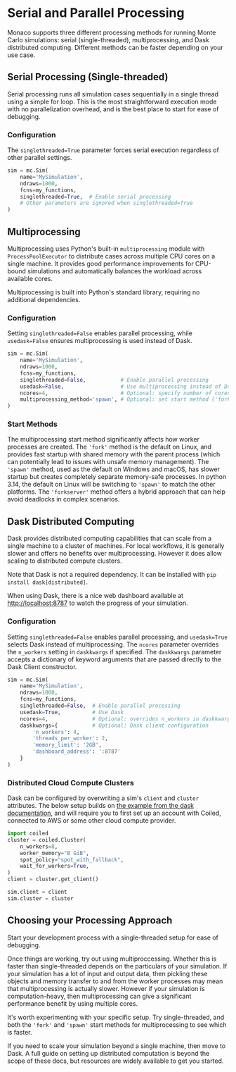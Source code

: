 # Serial and Parallel Processing

Monaco supports three different processing methods for running Monte Carlo simulations: serial (single-threaded), multiprocessing, and Dask distributed computing. Different methods can be faster depending on your use case.

## Serial Processing (Single-threaded)

Serial processing runs all simulation cases sequentially in a single thread using a simple for loop. This is the most straightforward execution mode with no parallelization overhead, and is the best place to start for ease of debugging.

### Configuration

The `singlethreaded=True` parameter forces serial execution regardless of other parallel settings.

```python
sim = mc.Sim(
    name='MySimulation',
    ndraws=1000,
    fcns=my_functions,
    singlethreaded=True,  # Enable serial processing
    # Other parameters are ignored when singlethreaded=True
)
```

## Multiprocessing

Multiprocessing uses Python's built-in `multiprocessing` module with `ProcessPoolExecutor` to distribute cases across multiple CPU cores on a single machine. It provides good performance improvements for CPU-bound simulations and automatically balances the workload across available cores.

Multiprocessing is built into Python's standard library, requiring no additional dependencies.

### Configuration

Setting `singlethreaded=False` enables parallel processing, while `usedask=False` ensures multiprocessing is used instead of Dask.

```python
sim = mc.Sim(
    name='MySimulation',
    ndraws=1000,
    fcns=my_functions,
    singlethreaded=False,           # Enable parallel processing
    usedask=False,                  # Use multiprocessing instead of Dask
    ncores=4,                       # Optional: specify number of cores
    multiprocessing_method='spawn', # Optional: set start method ('fork', 'spawn', or 'forkserver')
)
```

### Start Methods

The multiprocessing start method significantly affects how worker processes are created. The `'fork'` method is the default on Linux, and provides fast startup with shared memory with the parent process (which can potentially lead to issues with unsafe memory management). The `'spawn'` method, used as the default on Windows and macOS, has slower startup but creates completely separate memory-safe processes. In python 3.14, the default on Linux will be switching to `'spawn'` to match the other platforms. The `'forkserver'` method offers a hybrid approach that can help avoid deadlocks in complex scenarios.

## Dask Distributed Computing

Dask provides distributed computing capabilities that can scale from a single machine to a cluster of machines. For local workflows, it is generally slower and offers no benefits over multiprocessing. However it does allow scaling to distributed compute clusters.

Note that Dask is not a required dependency. It can be installed with `pip install dask[distributed]`.

When using Dask, there is a nice web dashboard available at [http://localhost:8787](http://localhost:8787) to watch the progress of your simulation.

### Configuration

Setting `singlethreaded=False` enables parallel processing, and `usedask=True` selects Dask instead of multiprocessing. The `ncores` parameter overrides the `n_workers` setting in `daskkwargs` if specified. The `daskkwargs` parameter accepts a dictionary of keyword arguments that are passed directly to the Dask Client constructor.

```python
sim = mc.Sim(
    name='MySimulation',
    ndraws=1000,
    fcns=my_functions,
    singlethreaded=False,  # Enable parallel processing
    usedask=True,          # Use Dask
    ncores=4,              # Optional: overrides n_workers in daskkwargs
    daskkwargs={           # Optional: Dask client configuration
        'n_workers': 4,
        'threads_per_worker': 2,
        'memory_limit': '2GB',
        'dashboard_address': ':8787'
    }
)
```

### Distributed Cloud Compute Clusters

Dask can be configured by overwriting a sim's `client` and `cluster` attributes. The below setup builds on [the example from the dask documentation](https://docs.dask.org/en/latest/deploying.html), and will require you to first set up an account with Coiled, connected to AWS or some other cloud compute provider.

```python
import coiled
cluster = coiled.Cluster(
    n_workers=8,
    worker_memory="8 GiB",
    spot_policy="spot_with_fallback",
    wait_for_workers=True,
)
client = cluster.get_client()

sim.client = client
sim.cluster = cluster
```

## Choosing your Processing Approach

Start your development process with a single-threaded setup for ease of debugging.

Once things are working, try out using multiproccessing. Whether this is faster than single-threaded depends on the particulars of your simulation. If your simulation has a lot of input and output data, then pickling these objects and memory transfer to and from the worker processes may mean that multiprocessing is actually slower. However if your simulation is computation-heavy, then multiprocessing can give a significant performance benefit by using multiple cores.

It's worth experimenting with your specific setup. Try single-threaded, and both the `'fork'` and `'spawn'` start methods for multiprocessing to see which is faster.

If you need to scale your simulation beyond a single machine, then move to Dask. A full guide on setting up distributed computation is beyond the scope of these docs, but resources are widely available to get you started.
